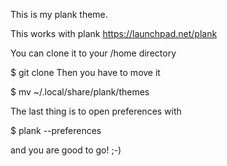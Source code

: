 This is my plank theme.<p>
This works with plank https://launchpad.net/plank <p>
You can clone it to your /home directory <p>
  $ git clone 
Then you have to move it <p> $ mv ~/.local/share/plank/themes <p>
  The last thing is to open preferences with <p>
  $ plank --preferences 
  <p> and you are good to go! ;-)
